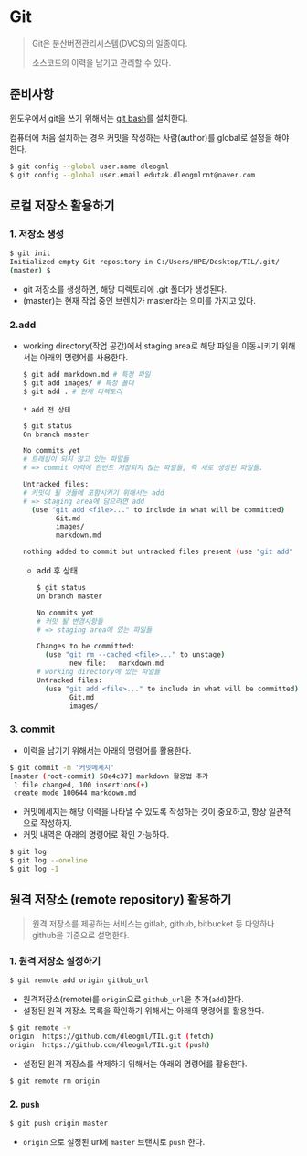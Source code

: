 # Git

> Git은 분산버전관리시스템(DVCS)의 일종이다.
>
> 소스코드의 이력을 남기고 관리할 수 있다.

## 준비사항

윈도우에서 git을 쓰기 위해서는 [git bash](https://gitforwindows.org/)를 설치한다.

컴퓨터에 처음 설치하는 경우 커밋을 작성하는 사람(author)를 global로 설정을 해야 한다.

```bash
$ git config --global user.name dleogml
$ git config --global user.email edutak.dleogmlrnt@naver.com
```

## 로컬 저장소 활용하기

### 1. 저장소 생성

```bash
$ git init
Initialized empty Git repository in C:/Users/HPE/Desktop/TIL/.git/
(master) $
```

* git 저장소를 생성하면, 해당 디렉토리에 .git 폴더가 생성된다.
* (master)는 현재 작업 중인 브렌치가 master라는 의미를 가지고 있다.

### 2.add

* working directory(작업 공간)에서 staging area로 해당 파일을 이동시키기 위해서는 아래의 명령어를 사용한다.

    ```bash
    $ git add markdown.md # 특정 파일
    $ git add images/ # 특정 폴더
    $ git add . # 현재 디렉토리
    ```

      * add 전 상태

    ```bash
    $ git status
    On branch master

    No commits yet
    # 트래킹이 되지 않고 있는 파일들
    # => commit 이력에 한번도 저장되지 않는 파일들, 즉 새로 생성된 파일들.

    Untracked files:
    # 커밋이 될 것들에 포함시키기 위해서는 add
    # => staging area에 담으려면 add
      (use "git add <file>..." to include in what will be committed)
            Git.md
            images/
            markdown.md

    nothing added to commit but untracked files present (use "git add" to track)
    ```

  * add 후 상태

    ```bash
    $ git status
    On branch master

    No commits yet
    # 커밋 될 변경사항들
    # => staging area에 있는 파일들

    Changes to be committed:
      (use "git rm --cached <file>..." to unstage)
            new file:   markdown.md
    # working directory에 있는 파일들
    Untracked files:
      (use "git add <file>..." to include in what will be committed)
            Git.md
            images/

    ```

### 3. commit

* 이력을 남기기 위해서는 아래의 명령어를 활용한다.

```bash
$ git commit -m '커밋메세지'
[master (root-commit) 58e4c37] markdown 활용법 추가
 1 file changed, 100 insertions(+)
 create mode 100644 markdown.md
```

* 커밋메세지는 해당 이력을 나타낼 수 있도록 작성하는 것이 중요하고, 항상 일관적으로 작성하자.
* 커밋 내역은 아래의 명령어로 확인 가능하다.

```bash
$ git log
$ git log --oneline
$ git log -1
```

## 원격 저장소 (remote repository) 활용하기

> 원격 저장소를 제공하는 서비스는 gitlab, github, bitbucket 등 다양하나 github을 기준으로 설명한다.

### 1. 원격 저장소 설정하기

```bash
$ git remote add origin github_url
```

* 원격저장소(remote)를 `origin`으로 `github_url`을 추가(`add`)한다.
* 설정된 원격 저장소 목록을 확인하기 위해서는 아래의 명령어를 활용한다.

```bash
$ git remote -v
origin  https://github.com/dleogml/TIL.git (fetch)
origin  https://github.com/dleogml/TIL.git (push)
```

* 설정된 원격 저장소를 삭제하기 위해서는 아래의 명령어를 활용한다.

```bash
$ git remote rm origin
```

### 2. `push`

```bash
$ git push origin master
```

* `origin` 으로 설정된 url에 `master` 브랜치로 `push` 한다.

